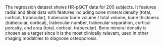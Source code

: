 The regression dataset shows HR-pQCT data for 200 subjects. It features radial and tibial data with features including bone mineral density (total, cortical, trabecular),
trabecular bone volume / total volume, bone thickness (trabecular, cortical), trabecular number, trabecular separation, cortical porosity, and area (total, cortical, 
trabecular). Bone mineral density is chosen as a target since it is the most clinically relevant, used in other imaging modalities to diagnose osteoporosis.

